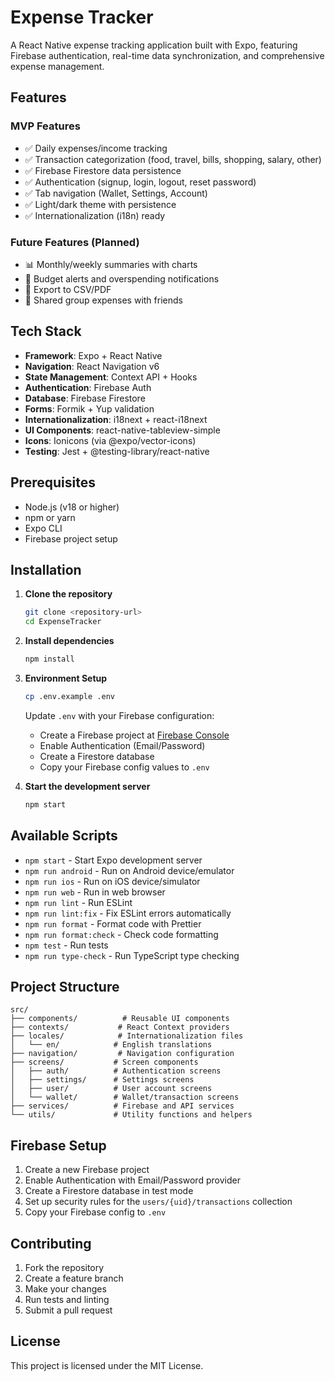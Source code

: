 # Expense Tracker

A React Native expense tracking application built with Expo, featuring Firebase authentication, real-time data synchronization, and comprehensive expense management.

## Features

### MVP Features

- ✅ Daily expenses/income tracking
- ✅ Transaction categorization (food, travel, bills, shopping, salary, other)
- ✅ Firebase Firestore data persistence
- ✅ Authentication (signup, login, logout, reset password)
- ✅ Tab navigation (Wallet, Settings, Account)
- ✅ Light/dark theme with persistence
- ✅ Internationalization (i18n) ready

### Future Features (Planned)

- 📊 Monthly/weekly summaries with charts
- 🚨 Budget alerts and overspending notifications
- 📄 Export to CSV/PDF
- 👥 Shared group expenses with friends

## Tech Stack

- **Framework**: Expo + React Native
- **Navigation**: React Navigation v6
- **State Management**: Context API + Hooks
- **Authentication**: Firebase Auth
- **Database**: Firebase Firestore
- **Forms**: Formik + Yup validation
- **Internationalization**: i18next + react-i18next
- **UI Components**: react-native-tableview-simple
- **Icons**: Ionicons (via @expo/vector-icons)
- **Testing**: Jest + @testing-library/react-native

## Prerequisites

- Node.js (v18 or higher)
- npm or yarn
- Expo CLI
- Firebase project setup

## Installation

1. **Clone the repository**

   ```bash
   git clone <repository-url>
   cd ExpenseTracker
   ```

2. **Install dependencies**

   ```bash
   npm install
   ```

3. **Environment Setup**

   ```bash
   cp .env.example .env
   ```

   Update `.env` with your Firebase configuration:
   - Create a Firebase project at [Firebase Console](https://console.firebase.google.com/)
   - Enable Authentication (Email/Password)
   - Create a Firestore database
   - Copy your Firebase config values to `.env`

4. **Start the development server**
   ```bash
   npm start
   ```

## Available Scripts

- `npm start` - Start Expo development server
- `npm run android` - Run on Android device/emulator
- `npm run ios` - Run on iOS device/simulator
- `npm run web` - Run in web browser
- `npm run lint` - Run ESLint
- `npm run lint:fix` - Fix ESLint errors automatically
- `npm run format` - Format code with Prettier
- `npm run format:check` - Check code formatting
- `npm test` - Run tests
- `npm run type-check` - Run TypeScript type checking

## Project Structure

```
src/
├── components/          # Reusable UI components
├── contexts/           # React Context providers
├── locales/            # Internationalization files
│   └── en/            # English translations
├── navigation/         # Navigation configuration
├── screens/           # Screen components
│   ├── auth/          # Authentication screens
│   ├── settings/      # Settings screens
│   ├── user/          # User account screens
│   └── wallet/        # Wallet/transaction screens
├── services/          # Firebase and API services
└── utils/             # Utility functions and helpers
```

## Firebase Setup

1. Create a new Firebase project
2. Enable Authentication with Email/Password provider
3. Create a Firestore database in test mode
4. Set up security rules for the `users/{uid}/transactions` collection
5. Copy your Firebase config to `.env`

## Contributing

1. Fork the repository
2. Create a feature branch
3. Make your changes
4. Run tests and linting
5. Submit a pull request

## License

This project is licensed under the MIT License.
